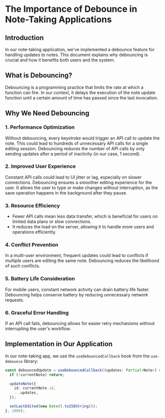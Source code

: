 # The Importance of Debounce in Note-Taking Applications

## Introduction

In our note-taking application, we've implemented a debounce feature for handling updates to notes. This document explains why debouncing is crucial and how it benefits both users and the system.

## What is Debouncing?

Debouncing is a programming practice that limits the rate at which a function can fire. In our context, it delays the execution of the note update function until a certain amount of time has passed since the last invocation.

## Why We Need Debouncing

### 1. Performance Optimization

Without debouncing, every keystroke would trigger an API call to update the note. This could lead to hundreds of unnecessary API calls for a single editing session. Debouncing reduces the number of API calls by only sending updates after a period of inactivity (in our case, 1 second).

### 2. Improved User Experience

Constant API calls could lead to UI jitter or lag, especially on slower connections. Debouncing ensures a smoother editing experience for the user. It allows the user to type or make changes without interruption, as the save operation happens in the background after they pause.

### 3. Resource Efficiency

- Fewer API calls mean less data transfer, which is beneficial for users on limited data plans or slow connections.
- It reduces the load on the server, allowing it to handle more users and operations efficiently.

### 4. Conflict Prevention

In a multi-user environment, frequent updates could lead to conflicts if multiple users are editing the same note. Debouncing reduces the likelihood of such conflicts.

### 5. Battery Life Consideration

For mobile users, constant network activity can drain battery life faster. Debouncing helps conserve battery by reducing unnecessary network requests.

### 6. Graceful Error Handling

If an API call fails, debouncing allows for easier retry mechanisms without interrupting the user's workflow.

## Implementation in Our Application

In our note-taking app, we use the `useDebouncedCallback` hook from the `use-debounce` library:

```typescript
const debouncedUpdate = useDebouncedCallback((updates: Partial<Note>) => {
  if (!currentNote) return;

  updateNote({
    id: currentNote.id,
    ...updates,
  });

  setLastEdited(new Date().toISOString());
}, 1000);
```
